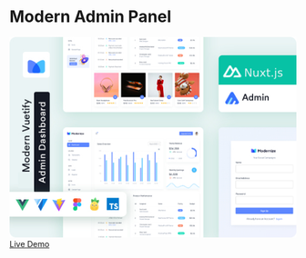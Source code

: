 # Modern Admin Panel
<img src="./public/images/modern.jpg" alt="Nuxt 3 Admin with vuetify 3 + Typescript"/>
<a target="_blank" href="https://hosein-nzf.github.io/modern-admin-panel/">Live Demo </a>
